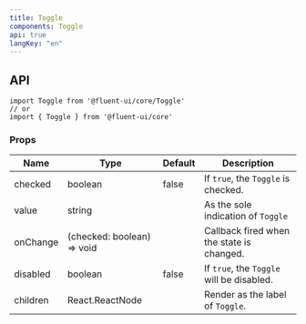 ```yaml
---
title: Toggle
components: Toggle
api: true
langKey: "en"
---
```


## API

```
import Toggle from '@fluent-ui/core/Toggle'
// or
import { Toggle } from '@fluent-ui/core'
```

### Props

| Name | Type | Default | Description |
| --- | --- | --- | --- |
| checked | boolean | false | 	If `true`, the `Toggle` is checked. |
| value | string |  | As the sole indication of `Toggle` |
| onChange | (checked: boolean) => void |  | Callback fired when the state is changed. |
| disabled | boolean | false | 	If `true`, the `Toggle` will be disabled. |
| children | React.ReactNode |  | Render as the label of `Toggle`. |
